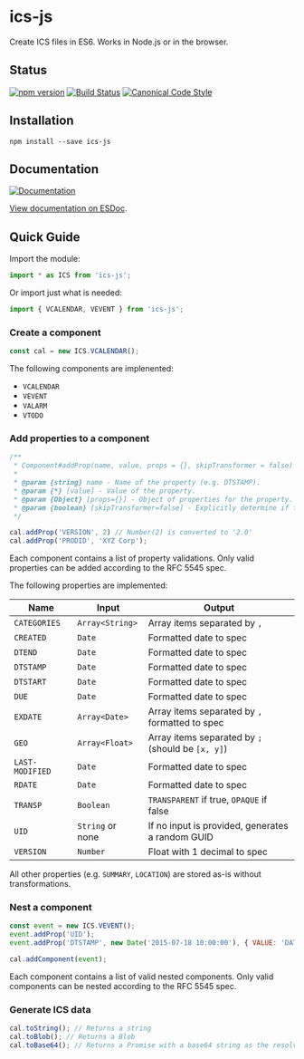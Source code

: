 # ics-js

Create ICS files in ES6. Works in Node.js or in the browser.

## Status

[![npm version](https://badge.fury.io/js/ics-js.svg)](http://badge.fury.io/js/ics-js)
[![Build Status](https://secure.travis-ci.org/angeloashmore/ics-js.svg?branch=master)](http://travis-ci.org/angeloashmore/ics-js?branch=master)
[![Canonical Code Style](https://img.shields.io/badge/code%20style-canonical-blue.svg?style=flat)](https://github.com/gajus/canonical)

## Installation

```shell
npm install --save ics-js
```

## Documentation

[![Documentation](https://doc.esdoc.org/github.com/angeloashmore/ics-js/badge.svg)](https://doc.esdoc.org/github.com/angeloashmore/ics-js/)

[View documentation on ESDoc](https://doc.esdoc.org/github.com/angeloashmore/ics-js/).

## Quick Guide

Import the module:

```js
import * as ICS from 'ics-js';
```

Or import just what is needed:

```js
import { VCALENDAR, VEVENT } from 'ics-js';
```

### Create a component

```js
const cal = new ICS.VCALENDAR();
```

The following components are implenented:

* `VCALENDAR`
* `VEVENT`
* `VALARM`
* `VTODO`

### Add properties to a component

```js
/**
 * Component#addProp(name, value, props = {}, skipTransformer = false)
 *
 * @param {string} name - Name of the property (e.g. DTSTAMP).
 * @param {*} [value] - Value of the property.
 * @param {Object} [props={}] - Object of properties for the property. Object keys and values are directly injected.
 * @param {boolean} [skipTransformer=false] - Explicitly determine if the property's value is transformed.
 */

cal.addProp('VERSION', 2) // Number(2) is converted to '2.0'
cal.addProp('PRODID', 'XYZ Corp');
```

Each component contains a list of property validations. Only valid properties
can be added according to the RFC 5545 spec.

The following properties are implemented:

| Name | Input | Output |
| ---- | ----- | ------ |
| `CATEGORIES` | `Array<String>` | Array items separated by `,` |
| `CREATED` | `Date` | Formatted date to spec |
| `DTEND` | `Date` | Formatted date to spec |
| `DTSTAMP` | `Date` | Formatted date to spec |
| `DTSTART` | `Date` | Formatted date to spec |
| `DUE` | `Date` | Formatted date to spec |
| `EXDATE` | `Array<Date>` | Array items separated by `,` formatted to spec |
| `GEO` | `Array<Float>` | Array items separated by `;` (should be `[x, y]`) |
| `LAST-MODIFIED` | `Date` | Formatted date to spec |
| `RDATE` | `Date` | Formatted date to spec |
| `TRANSP` | `Boolean` | `TRANSPARENT` if true, `OPAQUE` if false |
| `UID` | `String` or none | If no input is provided, generates a random GUID |
| `VERSION` | `Number` | Float with 1 decimal to spec |

All other properties (e.g. `SUMMARY`, `LOCATION`) are stored as-is without transformations.

### Nest a component

```js
const event = new ICS.VEVENT();
event.addProp('UID');
event.addProp('DTSTAMP', new Date('2015-07-18 10:00:00'), { VALUE: 'DATE-TIME' });

cal.addComponent(event);
```

Each component contains a list of valid nested components. Only valid components
can be nested according to the RFC 5545 spec.

### Generate ICS data

```js
cal.toString(); // Returns a string
cal.toBlob(); // Returns a Blob
cal.toBase64(); // Returns a Promise with a base64 string as the resolved value
```
